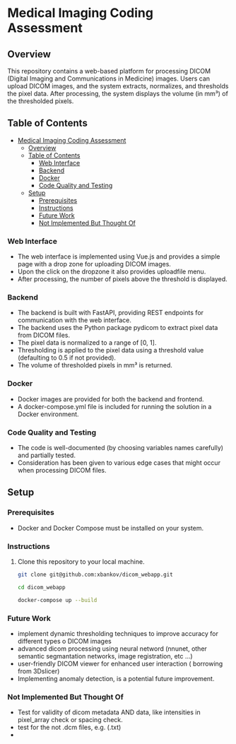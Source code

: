 # Medical Imaging Coding Assessment

## Overview

This repository contains a web-based platform for processing DICOM (Digital Imaging and Communications in Medicine) images. Users can upload DICOM images, and the system extracts, normalizes, and thresholds the pixel data. After processing, the system displays the volume (in mm³) of the thresholded pixels.

## Table of Contents

- [Medical Imaging Coding Assessment](#medical-imaging-coding-assessment)
  - [Overview](#overview)
  - [Table of Contents](#table-of-contents)
    - [Web Interface](#web-interface)
    - [Backend](#backend)
    - [Docker](#docker)
    - [Code Quality and Testing](#code-quality-and-testing)
  - [Setup](#setup)
    - [Prerequisites](#prerequisites)
    - [Instructions](#instructions)
    - [Future Work](#future-work)
    - [Not Implemented But Thought Of](#not-implemented-but-thought-of)

### Web Interface

- The web interface is implemented using Vue.js and provides a simple page with a drop zone for uploading DICOM images.
- Upon the click on the dropzone it also provides uploadfile menu.
- After processing, the number of pixels above the threshold is displayed.

### Backend

- The backend is built with FastAPI, providing REST endpoints for communication with the web interface.
- The backend uses the Python package pydicom to extract pixel data from DICOM files.
- The pixel data is normalized to a range of [0, 1].
- Thresholding is applied to the pixel data using a threshold value (defaulting to 0.5 if not provided).
- The volume of thresholded pixels in mm³ is returned.

### Docker

- Docker images are provided for both the backend and frontend.
- A docker-compose.yml file is included for running the solution in a Docker environment.

### Code Quality and Testing

- The code is well-documented (by choosing variables names carefully) and partially tested.
- Consideration has been given to various edge cases that might occur when processing DICOM files.

## Setup

### Prerequisites

- Docker and Docker Compose must be installed on your system.

### Instructions

1. Clone this repository to your local machine.

   ```bash
   git clone git@github.com:xbankov/dicom_webapp.git

   cd dicom_webapp

   docker-compose up --build
   ```

### Future Work

- implement dynamic thresholding techniques to improve accuracy for different types o DICOM images
- advanced dicom processing using neural netword (nnunet, other semantic segmantation networks, image registration, etc ...)
- user-friendly DICOM viewer for enhanced user interaction ( borrowing from 3Dslicer)
- Implementing anomaly detection, is a potential future improvement.

### Not Implemented But Thought Of
- Test for validity of dicom metadata AND data, like intensities in pixel_array check or spacing check.
- test for the not .dcm files, e.g. (.txt)
-  